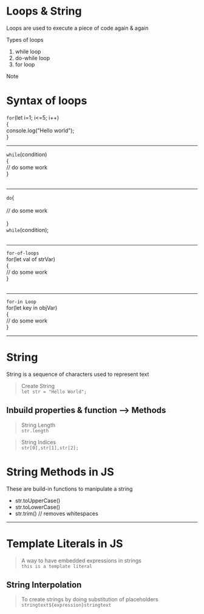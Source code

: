 # Loops & String
Loops are used to execute a piece of code again & again

Types of loops
1. while loop
2. do-while loop
3. for loop

>[!Note]
> # Syntax of loops <br>
>`for`(let i=1; i<=5; i++) <br> { <br>
> console.log("Hello world"); <br>
>} <br> <hr>
>`while`(condition) <br> { <br>
>    // do some work <br>
>} <br> <br> <hr>
>`do`{ <br> <br>
>// do some work <br> <br>
>} <br>
>`while`(condition); <br> <br> <hr>
>`for-of-loops`<br>
>for(let val of strVar) <br>{ <br>
>// do some work <br>
>} <br> <br> <hr>
>`for-in Loop` <br>
>for(let key in objVar) <br> { <br>
>// do some work <br>
>} <hr>


# String
String is a sequence of characters used to represent text
> Create String <br>
`let str = "Hello World";`

## Inbuild properties & function --> Methods
> String Length <br>
`str.length` 

> String Indices <br>
`str[0],str[1],str[2];`

# String Methods in JS
These are build-in functions to manipulate a string
* str.toUpperCase()
* str.toLowerCase()
* str.trim() // removes whitespaces
<hr>

# Template Literals in JS
> A way to have embedded expressions in strings <br>
> `this is a template literal`

## String Interpolation
> To create strings by doing substitution of placeholders <br>
`stringtext${expression}stringtext`


